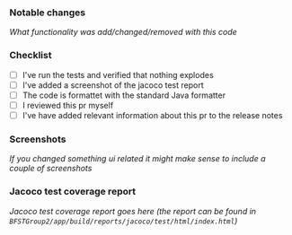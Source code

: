 ### Notable changes

_What functionality was add/changed/removed with this code_

### Checklist

- [ ] I've run the tests and verified that nothing explodes
- [ ] I've added a screenshot of the jacoco test report
- [ ] The code is formattet with the standard Java formatter
- [ ] I reviewed this pr myself
- [ ] I've have added relevant information about this pr to the release notes

### Screenshots

_If you changed something ui related it might make sense to include a couple of screenshots_

### Jacoco test coverage report

_Jacoco test coverage report goes here (the report can be found in `BFSTGroup2/app/build/reports/jacoco/test/html/index.html`)_

